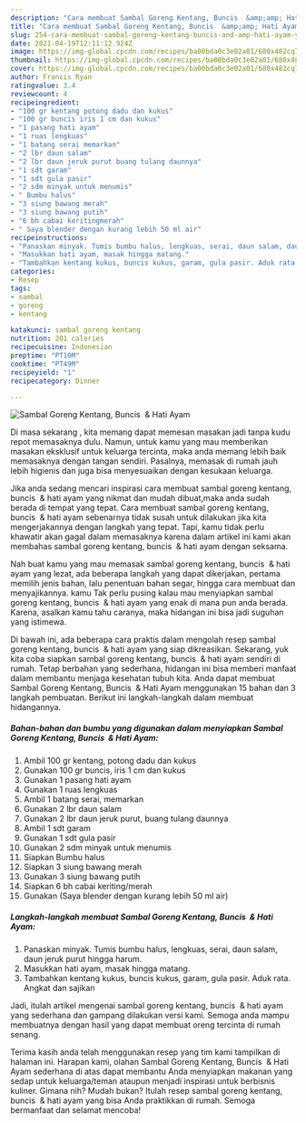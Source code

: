 ```yaml
---
description: "Cara membuat Sambal Goreng Kentang, Buncis  &amp;amp; Hati Ayam yang nikmat Untuk Jualan"
title: "Cara membuat Sambal Goreng Kentang, Buncis  &amp;amp; Hati Ayam yang nikmat Untuk Jualan"
slug: 254-cara-membuat-sambal-goreng-kentang-buncis-and-amp-hati-ayam-yang-nikmat-untuk-jualan
date: 2021-04-19T12:11:12.924Z
image: https://img-global.cpcdn.com/recipes/ba00bda0c3e02a01/680x482cq70/sambal-goreng-kentang-buncis-hati-ayam-foto-resep-utama.jpg
thumbnail: https://img-global.cpcdn.com/recipes/ba00bda0c3e02a01/680x482cq70/sambal-goreng-kentang-buncis-hati-ayam-foto-resep-utama.jpg
cover: https://img-global.cpcdn.com/recipes/ba00bda0c3e02a01/680x482cq70/sambal-goreng-kentang-buncis-hati-ayam-foto-resep-utama.jpg
author: Francis Ryan
ratingvalue: 3.4
reviewcount: 4
recipeingredient:
- "100 gr kentang potong dadu dan kukus"
- "100 gr buncis iris 1 cm dan kukus"
- "1 pasang hati ayam"
- "1 ruas lengkuas"
- "1 batang serai memarkan"
- "2 lbr daun salam"
- "2 lbr daun jeruk purut buang tulang daunnya"
- "1 sdt garam"
- "1 sdt gula pasir"
- "2 sdm minyak untuk menumis"
- " Bumbu halus"
- "3 siung bawang merah"
- "3 siung bawang putih"
- "6 bh cabai keritingmerah"
- " Saya blender dengan kurang lebih 50 ml air"
recipeinstructions:
- "Panaskan minyak. Tumis bumbu halus, lengkuas, serai, daun salam, daun jeruk purut hingga harum."
- "Masukkan hati ayam, masak hingga matang."
- "Tambahkan kentang kukus, buncis kukus, garam, gula pasir. Aduk rata. Angkat dan sajikan"
categories:
- Resep
tags:
- sambal
- goreng
- kentang

katakunci: sambal goreng kentang 
nutrition: 201 calories
recipecuisine: Indonesian
preptime: "PT10M"
cooktime: "PT49M"
recipeyield: "1"
recipecategory: Dinner

---
```



![Sambal Goreng Kentang, Buncis  &amp; Hati Ayam](https://img-global.cpcdn.com/recipes/ba00bda0c3e02a01/680x482cq70/sambal-goreng-kentang-buncis-hati-ayam-foto-resep-utama.jpg)

Di masa  sekarang , kita memang dapat memesan masakan jadi tanpa kudu repot memasaknya dulu. Namun, untuk kamu yang mau memberikan masakan eksklusif untuk keluarga tercinta, maka anda memang lebih baik memasaknya dengan tangan sendiri. Pasalnya, memasak di rumah jauh lebih higienis dan juga bisa menyesuaikan dengan kesukaan keluarga.

Jika anda sedang mencari inspirasi cara membuat sambal goreng kentang, buncis  &amp; hati ayam yang nikmat dan mudah dibuat,maka anda sudah berada di tempat yang tepat. Cara membuat sambal goreng kentang, buncis  &amp; hati ayam  sebenarnya tidak susah untuk dilakukan jika kita mengerjakannya dengan langkah yang tepat. Tapi, kamu tidak perlu khawatir akan gagal dalam memasaknya 
karena dalam artikel ini kami akan membahas sambal goreng kentang, buncis  &amp; hati ayam dengan seksama.  



Nah buat kamu yang mau memasak sambal goreng kentang, buncis  &amp; hati ayam yang lezat, ada beberapa langkah yang dapat dikerjakan, pertama memilih jenis bahan, lalu penentuan bahan segar, hingga cara membuat dan menyajikannya. kamu Tak perlu pusing kalau mau menyiapkan sambal goreng kentang, buncis  &amp; hati ayam yang enak di mana pun anda berada. Karena, asalkan kamu  tahu caranya, maka hidangan ini bisa jadi suguhan yang istimewa.

Di bawah ini, ada beberapa cara praktis  dalam mengolah resep sambal goreng kentang, buncis  &amp; hati ayam yang siap dikreasikan. Sekarang, yuk kita coba siapkan sambal goreng kentang, buncis  &amp; hati ayam sendiri di rumah. Tetap berbahan yang sederhana, hidangan ini bisa memberi manfaat dalam membantu menjaga kesehatan tubuh kita. Anda dapat membuat Sambal Goreng Kentang, Buncis  &amp; Hati Ayam menggunakan 15 bahan dan 3 langkah pembuatan. Berikut ini langkah-langkah dalam membuat hidangannya.

<!--inarticleads1-->

##### Bahan-bahan dan bumbu yang digunakan dalam menyiapkan Sambal Goreng Kentang, Buncis  &amp; Hati Ayam:

1. Ambil 100 gr kentang, potong dadu dan kukus
1. Gunakan 100 gr buncis, iris 1 cm dan kukus
1. Gunakan 1 pasang hati ayam
1. Gunakan 1 ruas lengkuas
1. Ambil 1 batang serai, memarkan
1. Gunakan 2 lbr daun salam
1. Gunakan 2 lbr daun jeruk purut, buang tulang daunnya
1. Ambil 1 sdt garam
1. Gunakan 1 sdt gula pasir
1. Gunakan 2 sdm minyak untuk menumis
1. Siapkan  Bumbu halus
1. Siapkan 3 siung bawang merah
1. Gunakan 3 siung bawang putih
1. Siapkan 6 bh cabai keriting/merah
1. Gunakan  (Saya blender dengan kurang lebih 50 ml air)




<!--inarticleads2-->

##### Langkah-langkah membuat Sambal Goreng Kentang, Buncis  &amp; Hati Ayam:

1. Panaskan minyak. Tumis bumbu halus, lengkuas, serai, daun salam, daun jeruk purut hingga harum.
1. Masukkan hati ayam, masak hingga matang.
1. Tambahkan kentang kukus, buncis kukus, garam, gula pasir. Aduk rata. Angkat dan sajikan




Jadi, itulah artikel mengenai  sambal goreng kentang, buncis  &amp; hati ayam  yang sederhana dan gampang dilakukan versi kami. Semoga anda mampu membuatnya dengan hasil yang dapat membuat oreng tercinta di rumah senang. 

Terima kasih anda telah menggunakan resep yang tim kami tampilkan di halaman ini. Harapan kami, olahan  Sambal Goreng Kentang, Buncis  &amp; Hati Ayam sederhana di atas dapat membantu Anda menyiapkan makanan yang sedap untuk keluarga/teman ataupun menjadi inspirasi untuk berbisnis kuliner. Gimana nih? Mudah bukan? Itulah resep sambal goreng kentang, buncis  &amp; hati ayam yang bisa Anda praktikkan di rumah. Semoga bermanfaat dan selamat mencoba!

